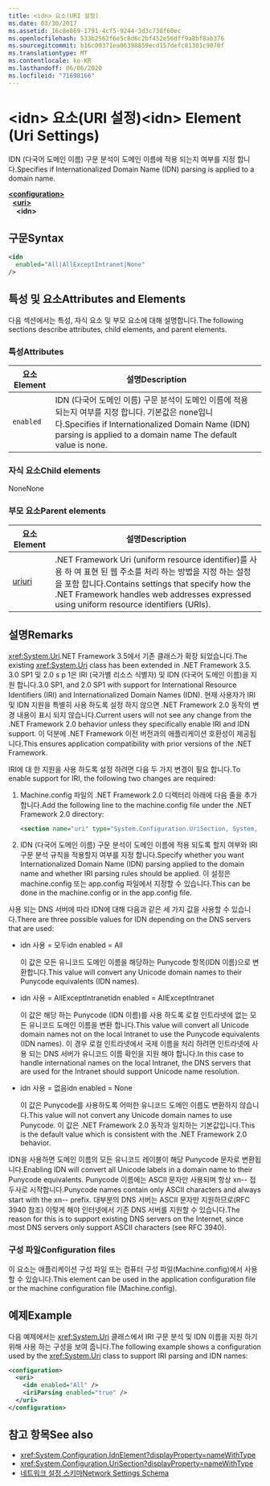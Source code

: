 ```yaml
---
title: <idn> 요소(URI 설정)
ms.date: 03/30/2017
ms.assetid: 16c8e869-1791-4cf5-9244-3d3c738f60ec
ms.openlocfilehash: 533b2562f6e5c8d6c2bf452e56dff9a8bf8ab376
ms.sourcegitcommit: b16c00371ea06398859ecd157defc81301c9070f
ms.translationtype: MT
ms.contentlocale: ko-KR
ms.lasthandoff: 06/06/2020
ms.locfileid: "71698166"
---
```

# <a name="idn-element-uri-settings"></a><span data-ttu-id="ea12c-102">\<idn> 요소(URI 설정)</span><span class="sxs-lookup"><span data-stu-id="ea12c-102">\<idn> Element (Uri Settings)</span></span>

<span data-ttu-id="ea12c-103">IDN (다국어 도메인 이름) 구문 분석이 도메인 이름에 적용 되는지 여부를 지정 합니다.</span><span class="sxs-lookup"><span data-stu-id="ea12c-103">Specifies if Internationalized Domain Name (IDN) parsing is applied to a domain name.</span></span>
  
[**\<configuration>**](../configuration-element.md)  
&nbsp;&nbsp;[**\<uri>**](uri-element-uri-settings.md)  
&nbsp;&nbsp;&nbsp;&nbsp;**\<idn>**  
  
## <a name="syntax"></a><span data-ttu-id="ea12c-104">구문</span><span class="sxs-lookup"><span data-stu-id="ea12c-104">Syntax</span></span>  
  
```xml
<idn
  enabled="All|AllExceptIntranet|None"
/>  
```  
  
## <a name="attributes-and-elements"></a><span data-ttu-id="ea12c-105">특성 및 요소</span><span class="sxs-lookup"><span data-stu-id="ea12c-105">Attributes and Elements</span></span>  
 <span data-ttu-id="ea12c-106">다음 섹션에서는 특성, 자식 요소 및 부모 요소에 대해 설명합니다.</span><span class="sxs-lookup"><span data-stu-id="ea12c-106">The following sections describe attributes, child elements, and parent elements.</span></span>  
  
### <a name="attributes"></a><span data-ttu-id="ea12c-107">특성</span><span class="sxs-lookup"><span data-stu-id="ea12c-107">Attributes</span></span>  

|<span data-ttu-id="ea12c-108">**요소**</span><span class="sxs-lookup"><span data-stu-id="ea12c-108">**Element**</span></span>|<span data-ttu-id="ea12c-109">**설명**</span><span class="sxs-lookup"><span data-stu-id="ea12c-109">**Description**</span></span>|  
|-----------------|---------------------|  
|`enabled`|<span data-ttu-id="ea12c-110">IDN (다국어 도메인 이름) 구문 분석이 도메인 이름에 적용 되는지 여부를 지정 합니다. 기본값은 none입니다.</span><span class="sxs-lookup"><span data-stu-id="ea12c-110">Specifies if Internationalized Domain Name (IDN) parsing is applied to a domain name The default value is none.</span></span>|  

### <a name="child-elements"></a><span data-ttu-id="ea12c-111">자식 요소</span><span class="sxs-lookup"><span data-stu-id="ea12c-111">Child elements</span></span>

<span data-ttu-id="ea12c-112">None</span><span class="sxs-lookup"><span data-stu-id="ea12c-112">None</span></span>
  
### <a name="parent-elements"></a><span data-ttu-id="ea12c-113">부모 요소</span><span class="sxs-lookup"><span data-stu-id="ea12c-113">Parent elements</span></span>

|<span data-ttu-id="ea12c-114">**요소**</span><span class="sxs-lookup"><span data-stu-id="ea12c-114">**Element**</span></span>|<span data-ttu-id="ea12c-115">**설명**</span><span class="sxs-lookup"><span data-stu-id="ea12c-115">**Description**</span></span>|  
|-----------------|---------------------|  
|[<span data-ttu-id="ea12c-116">uri</span><span class="sxs-lookup"><span data-stu-id="ea12c-116">uri</span></span>](uri-element-uri-settings.md)|<span data-ttu-id="ea12c-117">.NET Framework Uri (uniform resource identifier)를 사용 하 여 표현 된 웹 주소를 처리 하는 방법을 지정 하는 설정을 포함 합니다.</span><span class="sxs-lookup"><span data-stu-id="ea12c-117">Contains settings that specify how the .NET Framework handles web addresses expressed using uniform resource identifiers (URIs).</span></span>|  

## <a name="remarks"></a><span data-ttu-id="ea12c-118">설명</span><span class="sxs-lookup"><span data-stu-id="ea12c-118">Remarks</span></span>

<span data-ttu-id="ea12c-119"><xref:System.Uri>.NET Framework 3.5에서 기존 클래스가 확장 되었습니다.</span><span class="sxs-lookup"><span data-stu-id="ea12c-119">The existing <xref:System.Uri> class has been extended in .NET Framework 3.5.</span></span> <span data-ttu-id="ea12c-120">3.0 SP1 및 2.0 s p 1은 IRI (국가별 리소스 식별자) 및 IDN (다국어 도메인 이름)을 지원 합니다.</span><span class="sxs-lookup"><span data-stu-id="ea12c-120">3.0 SP1, and 2.0 SP1 with support for International Resource Identifiers (IRI) and Internationalized Domain Names (IDN).</span></span> <span data-ttu-id="ea12c-121">현재 사용자가 IRI 및 IDN 지원을 특별히 사용 하도록 설정 하지 않으면 .NET Framework 2.0 동작의 변경 내용이 표시 되지 않습니다.</span><span class="sxs-lookup"><span data-stu-id="ea12c-121">Current users will not see any change from the .NET Framework 2.0 behavior unless they specifically enable IRI and IDN support.</span></span> <span data-ttu-id="ea12c-122">이 덕분에 .NET Framework 이전 버전과의 애플리케이션 호환성이 제공됩니다.</span><span class="sxs-lookup"><span data-stu-id="ea12c-122">This ensures application compatibility with prior versions of the .NET Framework.</span></span>

<span data-ttu-id="ea12c-123">IRI에 대 한 지원을 사용 하도록 설정 하려면 다음 두 가지 변경이 필요 합니다.</span><span class="sxs-lookup"><span data-stu-id="ea12c-123">To enable support for IRI, the following two changes are required:</span></span>

1. <span data-ttu-id="ea12c-124">Machine.config 파일의 .NET Framework 2.0 디렉터리 아래에 다음 줄을 추가 합니다.</span><span class="sxs-lookup"><span data-stu-id="ea12c-124">Add the following line to the machine.config file under the .NET Framework 2.0 directory:</span></span>
  
    ```xml  
    <section name="uri" type="System.Configuration.UriSection, System, Version=2.0.0.0, Culture=neutral, PublicKeyToken=b77a5c561934e089" />  
    ```  
  
2. <span data-ttu-id="ea12c-125">IDN (다국어 도메인 이름) 구문 분석이 도메인 이름에 적용 되도록 할지 여부와 IRI 구문 분석 규칙을 적용할지 여부를 지정 합니다.</span><span class="sxs-lookup"><span data-stu-id="ea12c-125">Specify whether you want Internationalized Domain Name (IDN) parsing applied to the domain name and whether IRI parsing rules should be applied.</span></span> <span data-ttu-id="ea12c-126">이 설정은 machine.config 또는 app.config 파일에서 지정할 수 있습니다.</span><span class="sxs-lookup"><span data-stu-id="ea12c-126">This can be done in the machine.config or in the app.config file.</span></span>

 <span data-ttu-id="ea12c-127">사용 되는 DNS 서버에 따라 IDN에 대해 다음과 같은 세 가지 값을 사용할 수 있습니다.</span><span class="sxs-lookup"><span data-stu-id="ea12c-127">There are three possible values for IDN depending on the DNS servers that are used:</span></span>

- <span data-ttu-id="ea12c-128">idn 사용 = 모두</span><span class="sxs-lookup"><span data-stu-id="ea12c-128">idn enabled = All</span></span>  

     <span data-ttu-id="ea12c-129">이 값은 모든 유니코드 도메인 이름을 해당하는 Punycode 항목(IDN 이름)으로 변환합니다.</span><span class="sxs-lookup"><span data-stu-id="ea12c-129">This value will convert any Unicode domain names to their Punycode equivalents (IDN names).</span></span>

- <span data-ttu-id="ea12c-130">idn 사용 = AllExceptIntranet</span><span class="sxs-lookup"><span data-stu-id="ea12c-130">idn enabled = AllExceptIntranet</span></span>

     <span data-ttu-id="ea12c-131">이 값은 해당 하는 Punycode (IDN 이름)를 사용 하도록 로컬 인트라넷에 없는 모든 유니코드 도메인 이름을 변환 합니다.</span><span class="sxs-lookup"><span data-stu-id="ea12c-131">This value will convert all Unicode domain names not on the local Intranet to use the Punycode equivalents (IDN names).</span></span> <span data-ttu-id="ea12c-132">이 경우 로컬 인트라넷에서 국제 이름을 처리 하려면 인트라넷에 사용 되는 DNS 서버가 유니코드 이름 확인을 지원 해야 합니다.</span><span class="sxs-lookup"><span data-stu-id="ea12c-132">In this case to handle international names on the local Intranet, the DNS servers that are used for the Intranet should support Unicode name resolution.</span></span>

- <span data-ttu-id="ea12c-133">idn 사용 = 없음</span><span class="sxs-lookup"><span data-stu-id="ea12c-133">idn enabled = None</span></span>

     <span data-ttu-id="ea12c-134">이 값은 Punycode를 사용하도록 어떠한 유니코드 도메인 이름도 변환하지 않습니다.</span><span class="sxs-lookup"><span data-stu-id="ea12c-134">This value will not convert any Unicode domain names to use Punycode.</span></span> <span data-ttu-id="ea12c-135">이 값은 .NET Framework 2.0 동작과 일치하는 기본값입니다.</span><span class="sxs-lookup"><span data-stu-id="ea12c-135">This is the default value which is consistent with the .NET Framework 2.0 behavior.</span></span>

 <span data-ttu-id="ea12c-136">IDN을 사용하면 도메인 이름의 모든 유니코드 레이블이 해당 Punycode 문자로 변환됩니다.</span><span class="sxs-lookup"><span data-stu-id="ea12c-136">Enabling IDN will convert all Unicode labels in a domain name to their Punycode equivalents.</span></span> <span data-ttu-id="ea12c-137">Punycode 이름에는 ASCII 문자만 사용되며 항상 xn-- 접두사로 시작합니다.</span><span class="sxs-lookup"><span data-stu-id="ea12c-137">Punycode names contain only ASCII characters and always start with the xn-- prefix.</span></span> <span data-ttu-id="ea12c-138">대부분의 DNS 서버는 ASCII 문자만 지원하므로(RFC 3940 참조) 이렇게 해야 인터넷에서 기존 DNS 서버를 지원할 수 있습니다.</span><span class="sxs-lookup"><span data-stu-id="ea12c-138">The reason for this is to support existing DNS servers on the Internet, since most DNS servers only support ASCII characters (see RFC 3940).</span></span>

### <a name="configuration-files"></a><span data-ttu-id="ea12c-139">구성 파일</span><span class="sxs-lookup"><span data-stu-id="ea12c-139">Configuration files</span></span>

<span data-ttu-id="ea12c-140">이 요소는 애플리케이션 구성 파일 또는 컴퓨터 구성 파일(Machine.config)에서 사용할 수 있습니다.</span><span class="sxs-lookup"><span data-stu-id="ea12c-140">This element can be used in the application configuration file or the machine configuration file (Machine.config).</span></span>

## <a name="example"></a><span data-ttu-id="ea12c-141">예제</span><span class="sxs-lookup"><span data-stu-id="ea12c-141">Example</span></span>

<span data-ttu-id="ea12c-142">다음 예제에서는 <xref:System.Uri> 클래스에서 IRI 구문 분석 및 IDN 이름을 지원 하기 위해 사용 하는 구성을 보여 줍니다.</span><span class="sxs-lookup"><span data-stu-id="ea12c-142">The following example shows a configuration used by the <xref:System.Uri> class to support IRI parsing and IDN names:</span></span>

```xml
<configuration>
  <uri>
    <idn enabled="All" />
    <iriParsing enabled="true" />
  </uri>
</configuration>
```

## <a name="see-also"></a><span data-ttu-id="ea12c-143">참고 항목</span><span class="sxs-lookup"><span data-stu-id="ea12c-143">See also</span></span>

- <xref:System.Configuration.IdnElement?displayProperty=nameWithType>
- <xref:System.Configuration.UriSection?displayProperty=nameWithType>
- [<span data-ttu-id="ea12c-144">네트워크 설정 스키마</span><span class="sxs-lookup"><span data-stu-id="ea12c-144">Network Settings Schema</span></span>](index.md)
